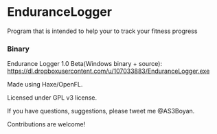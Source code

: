 EnduranceLogger
===============

Program that is intended to help your to track your fitness progress


### Binary
Endurance Logger 1.0 Beta(Windows binary + source):
https://dl.dropboxusercontent.com/u/107033883/EnduranceLogger.exe


Made using Haxe/OpenFL.

Licensed under GPL v3 license.

If you have questions, suggestions, please tweet me @AS3Boyan.

Contributions are welcome!
